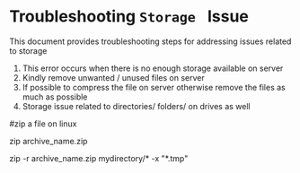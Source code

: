 # Troubleshooting `Storage ` Issue

This document provides troubleshooting steps for addressing issues related to storage

1. This error occurs when there is no enough storage available on server
2. Kindly remove unwanted / unused files on server
3. If possible to compress the file on server otherwise remove the files as much as possible
4. Storage issue related to directories/ folders/ on drives as well


#zip a file on linux 

zip archive_name.zip <filename>

zip -r archive_name.zip mydirectory/* -x "*.tmp"


